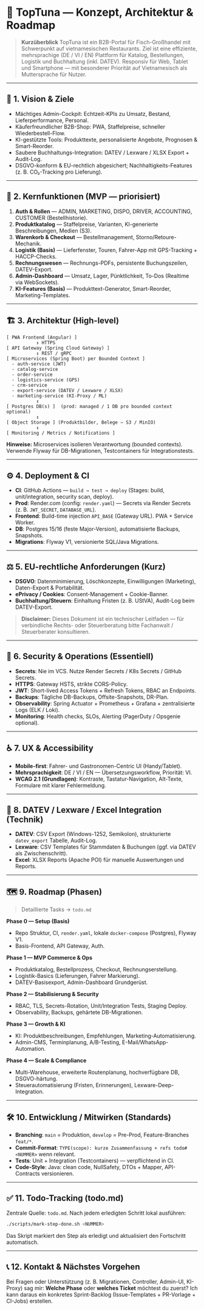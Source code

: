 # 🌊 TopTuna — Konzept, Architektur & Roadmap

> **Kurzüberblick**
> TopTuna ist ein B2B-Portal für Fisch-Großhandel mit Schwerpunkt auf vietnamesischen Restaurants. Ziel ist eine effiziente, mehrsprachige (DE / VI / EN) Plattform für Katalog, Bestellungen, Logistik und Buchhaltung (inkl. DATEV). Responsiv für Web, Tablet und Smartphone — mit besonderer Priorität auf Vietnamesisch als Muttersprache für Nutzer.

---

## 🎯 1. Vision & Ziele

* Mächtiges Admin-Cockpit: Echtzeit-KPIs zu Umsatz, Bestand, Lieferperformance, Personal.
* Käuferfreundlicher B2B-Shop: PWA, Staffelpreise, schneller Wiederbestell-Flow.
* KI-gestützte Tools: Produkttexte, personalisierte Angebote, Prognosen & Smart-Reorder.
* Saubere Buchhaltungs-Integration: DATEV / Lexware / XLSX Export + Audit-Log.
* DSGVO-konform & EU-rechtlich abgesichert; Nachhaltigkeits-Features (z. B. CO₂-Tracking pro Lieferung).

---

## 🚀 2. Kernfunktionen (MVP — priorisiert)

1. **Auth & Rollen** — ADMIN, MARKETING, DISPO, DRIVER, ACCOUNTING, CUSTOMER (Bestellhistorie).
2. **Produktkatalog** — Staffelpreise, Varianten, KI-generierte Beschreibungen, Medien (S3).
3. **Warenkorb & Checkout** — Bestellmanagement, Storno/Retoure-Mechanik.
4. **Logistik (Basis)** — Lieferfenster, Touren, Fahrer-App mit GPS-Tracking + HACCP-Checks.
5. **Rechnungswesen** — Rechnungs-PDFs, persistente Buchungszeilen, DATEV-Export.
6. **Admin-Dashboard** — Umsatz, Lager, Pünktlichkeit, To-Dos (Realtime via WebSockets).
7. **KI-Features (Basis)** — Produkttext-Generator, Smart-Reorder, Marketing-Templates.

---

## 🏗️ 3. Architektur (High-level)

```
[ PWA Frontend (Angular) ]
           ↕ HTTPS
[ API Gateway (Spring Cloud Gateway) ]
           ↕ REST / gRPC
[ Microservices (Spring Boot) per Bounded Context ]
  - auth-service (JWT)
  - catalog-service
  - order-service
  - logistics-service (GPS)
  - crm-service
  - export-service (DATEV / Lexware / XLSX)
  - marketing-service (KI-Proxy / ML)
           ↕
[ Postgres DB(s) ]  (prod: managed / 1 DB pro bounded context optional)
           ↕
[ Object Storage ] (Produktbilder, Belege — S3 / MinIO)
           ↕
[ Monitoring / Metrics / Notifications ]
```

**Hinweise:** Microservices isolieren Verantwortung (bounded contexts). Verwende Flyway für DB-Migrationen, Testcontainers für Integrationstests.

---

## ⚙️ 4. Deployment & CI

* **CI**: GitHub Actions — `build → test → deploy` (Stages: build, unit/integration, security scan, deploy).
* **Prod**: Render.com (config: `render.yaml`) — Secrets via Render Secrets (z. B. `JWT_SECRET`, `DATABASE_URL`).
* **Frontend**: Build-time injection `API_BASE` (Gateway URL). PWA + Service Worker.
* **DB**: Postgres 15/16 (feste Major-Version), automatisierte Backups, Snapshots.
* **Migrations**: Flyway V1, versionierte SQL/Java Migrations.

---

## ⚖️ 5. EU-rechtliche Anforderungen (Kurz)

* **DSGVO**: Datenminimierung, Löschkonzepte, Einwilligungen (Marketing), Daten-Export & Portabilität.
* **ePrivacy / Cookies**: Consent-Management + Cookie-Banner.
* **Buchhaltung/Steuern**: Einhaltung Fristen (z. B. UStVA), Audit-Log beim DATEV-Export.

> **Disclaimer:** Dieses Dokument ist ein technischer Leitfaden — für verbindliche Rechts- oder Steuerberatung bitte Fachanwalt / Steuerberater konsultieren.

---

## 🔐 6. Security & Operations (Essentiell)

* **Secrets**: Nie im VCS. Nutze Render Secrets / K8s Secrets / GitHub Secrets.
* **HTTPS**: Gateway HSTS, strikte CORS-Policy.
* **JWT**: Short-lived Access Tokens + Refresh Tokens, RBAC an Endpoints.
* **Backups**: Tägliche DB-Backups, Offsite-Snapshots, DR-Plan.
* **Observability**: Spring Actuator + Prometheus + Grafana + zentralisierte Logs (ELK / Loki).
* **Monitoring**: Health checks, SLOs, Alerting (PagerDuty / Opsgenie optional).

---

## ♿ 7. UX & Accessibility

* **Mobile-first**: Fahrer- und Gastronomen-Centric UI (Handy/Tablet).
* **Mehrsprachigkeit**: DE / VI / EN — Übersetzungsworkflow, Priorität: VI.
* **WCAG 2.1 (Grundlagen)**: Kontraste, Tastatur-Navigation, Alt-Texte, Formulare mit klarer Fehlermeldung.

---

## 🧾 8. DATEV / Lexware / Excel Integration (Technik)

* **DATEV**: CSV Export (Windows-1252, Semikolon), strukturierte `datev_export` Tabelle, Audit-Log.
* **Lexware**: CSV Templates für Stammdaten & Buchungen (ggf. via DATEV als Zwischenschritt).
* **Excel**: XLSX Reports (Apache POI) für manuelle Auswertungen und Reports.

---

## 🗺️ 9. Roadmap (Phasen)

> Detaillierte Tasks → `todo.md`

**Phase 0 — Setup (Basis)**

* Repo Struktur, CI, `render.yaml`, lokale `docker-compose` (Postgres), Flyway V1.
* Basis-Frontend, API Gateway, Auth.

**Phase 1 — MVP Commerce & Ops**

* Produktkatalog, Bestellprozess, Checkout, Rechnungserstellung.
* Logistik-Basics (Lieferungen, Fahrer Markierung).
* DATEV-Basisexport, Admin-Dashboard Grundgerüst.

**Phase 2 — Stabilisierung & Security**

* RBAC, TLS, Secrets-Rotation, Unit/Integration Tests, Staging Deploy.
* Observability, Backups, gehärtete DB-Migrationen.

**Phase 3 — Growth & KI**

* KI: Produktbeschreibungen, Empfehlungen, Marketing-Automatisierung.
* Admin-CMS, Terminplanung, A/B-Testing, E-Mail/WhatsApp-Automation.

**Phase 4 — Scale & Compliance**

* Multi-Warehouse, erweiterte Routenplanung, hochverfügbare DB, DSGVO-härtung.
* Steuerautomatisierung (Fristen, Erinnerungen), Lexware-Deep-Integration.

---

## 🛠️ 10. Entwicklung / Mitwirken (Standards)

* **Branching**: `main` = Produktion, `develop` = Pre-Prod, Feature-Branches `feat/*`.
* **Commit-Format**: `TYPE(scope): kurze Zusammenfassung + refs todo#<NUMMER>` wenn relevant.
* **Tests**: Unit + Integration (Testcontainers) — verpflichtend in CI.
* **Code-Style**: Java: clean code, NullSafety, DTOs + Mapper, API-Contracts versionieren.

---

## ✅ 11. Todo-Tracking (todo.md)

Zentrale Quelle: `todo.md`.
Nach jedem erledigten Schritt lokal ausführen:

```bash
./scripts/mark-step-done.sh <NUMMER>
```

Das Skript markiert den Step als erledigt und aktualisiert den Fortschritt automatisch.

---

## 📞 12. Kontakt & Nächstes Vorgehen

Bei Fragen oder Unterstützung (z. B. Migrationen, Controller, Admin-UI, KI-Proxy) sag mir: **Welche Phase** oder **welches Ticket** möchtest du zuerst?
Ich kann daraus ein konkretes Sprint-Backlog (Issue-Templates + PR-Vorlage + CI-Jobs) erstellen.


